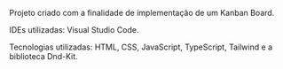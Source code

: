 Projeto criado com a finalidade de implementação de um Kanban Board.

IDEs utilizadas: Visual Studio Code.

Tecnologias utilizadas: HTML, CSS, JavaScript, TypeScript, Tailwind e a biblioteca Dnd-Kit.